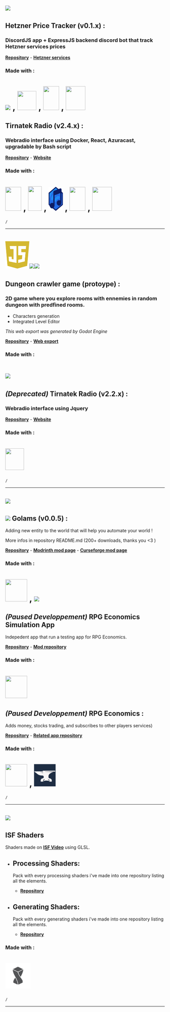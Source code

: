## <img src="https://nodejs.org/static/logos/nodejsDark.svg" height=100>

## Hetzner Price Tracker (v0.1.x) :
### DiscordJS app + ExpressJS backend discord bot that track Hetzner services prices

**[Repository](https://github.com/St4lV/hetzner-price-tracker)** - **[Hetzner services](https://www.hetzner.com/sb/)**

### Made with :

# <img src="https://icon.icepanel.io/Technology/svg/Discord.js.svg" height = 70> , <img src="https://img.icons8.com/?size=100&id=WNoJgbzDr3i2&format=png&color=000000" height="60" width="60"> , <img src="https://www.svgrepo.com/show/349342/docker.svg" height="75" width="50"/> , <img src="https://bashlogo.com/img/symbol/svg/full_colored_dark.svg" height="75" width="62"/>

## Tirnatek Radio (v2.4.x) :
### Webradio interface using Docker, React, Azuracast, upgradable by Bash script

**[Repository](https://github.com/St4lV/docker-react-azuracast-web-interface)** - **[Website](https://www.tirnatek.fr/)**

### Made with :

# <img src="https://upload.wikimedia.org/wikipedia/commons/a/a7/React-icon.svg" height="75" width="50"/> , <img src="https://upload.wikimedia.org/wikipedia/commons/3/3d/CSS.3.svg" height="77" width="43"/> , <img src="https://raw.githubusercontent.com/St4lV/St4lV/d6fc35f2d681664475d2b7b47352bcdb66290f61/azuracast.svg" height= "75" width= "45"> , <img src="https://www.svgrepo.com/show/349342/docker.svg" height="75" width="50"/> , <img src="https://bashlogo.com/img/symbol/svg/full_colored_dark.svg" height="75" width="62"/>

    /

---

# <img src="https://raw.githubusercontent.com/St4lV/St4lV/89a08cb52a798e5ea1942e9d740384fce9b15218/javascript-3.svg" height="86"/><img src="https://upload.wikimedia.org/wikipedia/commons/2/21/Devicon-html5-plain-wordmark.svg" height="110"/><img src="https://upload.wikimedia.org/wikipedia/commons/3/3d/CSS.3.svg" height="108"/>



 ## Dungeon crawler game (protoype) : 
 
 ### 2D game where you explore rooms with ennemies in random dungeon with predfined rooms.
 
- Characters generation 
- Integrated Level Editor

 _This web export was generated by Godot Engine_

**[Repository](https://github.com/St4lV/2d-dungeon-crawler-project-production-web)** - **[Web export](https://st4lv.github.io/2d-dungeon-crawler-project-production-web/)**

### Made with :

# <img src="https://godotengine.org/asset-library/assets/logo_dark.svg" height="60">

 ## _(Deprecated)_ Tirnatek Radio (v2.2.x) : 
 
 ### Webradio interface using Jquery

**[Repository](https://github.com/St4lV/tirnatek.github.io)** - **[Website](https://st4lv.github.io/tirnatek.github.io/index.html)**

### Made with :

# <img src="https://www.svgrepo.com/show/452242/jquery.svg" height="68" width="59"/>

    /
---

## <img src="https://www.svgrepo.com/show/303388/java-4-logo.svg" height="170"/>

## <img src="https://media.forgecdn.net/avatars/thumbnails/1204/895/64/64/638782793533595850.png" height="25"> Golams (v0.0.5) : 



Adding new entity to the world that will help you automate your world !
 
More infos in repository README.md (200+ downloads, thanks you <3 )

**[Repository](https://github.com/St4lV/Golams)** - **[Modrinth mod page](https://modrinth.com/mod/golams )** - **[Curseforge mod page](https://curseforge.com/minecraft/mc-mods/golams)**


### Made with :

# <img src="https://encrypted-tbn0.gstatic.com/images?q=tbn:ANd9GcRu_H6E8CgleUYK6DRnhHFUeXfQPuGB3VzRptW97RMSSA&s" height="70" width="69"/> , <img src="https://docs.neoforged.net/img/logo.svg" height="75">




## _(Paused Developpement)_ RPG Economics Simulation App

Indepedent app that run a testing app for RPG Economics. 

**[Repository](https://github.com/St4lV/RPG-Economics-Testing-core-calculs-module)** - **[Mod repository](https://github.com/St4lV/RPG-Economics)**

### Made with :

# <img src="https://encrypted-tbn0.gstatic.com/images?q=tbn:ANd9GcRu_H6E8CgleUYK6DRnhHFUeXfQPuGB3VzRptW97RMSSA&s" height="70" width="69"/>


## _(Paused Developpement)_ RPG Economics : 
Adds money, stocks trading, and subscribes to other players services)
 
**[Repository](https://github.com/St4lV/RPG-Economics)** - **[Related app repository](https://github.com/St4lV/RPG-Economics-Testing-core-calculs-module)**

### Made with :

# <img src="https://encrypted-tbn0.gstatic.com/images?q=tbn:ANd9GcRu_H6E8CgleUYK6DRnhHFUeXfQPuGB3VzRptW97RMSSA&s" height="70" width="69"/> , <img src="https://raw.githubusercontent.com/St4lV/St4lV/72e1d0f68c259cb73be8b0a6e8730adfea6c3625/forge%20logo.svg" height="70" width="68"/>

    /

---

## <img src="https://upload.wikimedia.org/wikipedia/commons/e/e9/Opengl-logo.svg" height="150"/>


## **ISF Shaders**

Shaders made on **[ISF Video](https://editor.isf.video/u/St4lV)** using GLSL.

* ## Processing Shaders:

    Pack with every processing shaders i've made into one repository listing all the elements.
    
   - **[Repository](https://github.com/St4lV/isf-shader-processing)**
    
* ## Generating Shaders:

    Pack with every generating shaders i've made into one repository listing all the elements.
 
   - **[Repository](https://github.com/St4lV/isf-shader-generating)**

### Made with :

# <img src="https://raw.githubusercontent.com/St4lV/St4lV/9b75cab36c24161952820d5e347bba60dd9fed47/isf.video.svg" height="80"/>

    /
    
---
